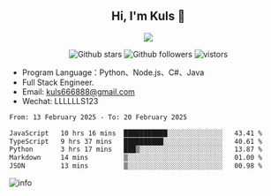<h2 align="center"> Hi, I'm Kuls 👋 </h2>
<p align="center">
    <p align="center">
        <img src=" https://avatars.githubusercontent.com/u/42165104?s=460&u=5c7fbf0bce7d4b38a15a44676e6f64b529e47598&v=4"/>
    </p>
    <p align="center">
      <img src="https://img.shields.io/github/stars/hellokuls?style=social" alt="Github stars" />
      <img src="https://img.shields.io/github/followers/hellokuls?style=social" alt="Github followers" />
      <img src="https://visitor-badge.glitch.me/badge?page_id=hellokuls.readme" alt="vistors" />
    </p>
</p>

- Program Language：Python、Node.js、C#、Java
- Full Stack Engineer.
- Email: kuls666888@gmail.com
- Wechat: LLLLLLS123

<!--START_SECTION:waka-->

```txt
From: 13 February 2025 - To: 20 February 2025

JavaScript   10 hrs 16 mins  ███████████░░░░░░░░░░░░░░   43.41 %
TypeScript   9 hrs 37 mins   ██████████░░░░░░░░░░░░░░░   40.61 %
Python       3 hrs 17 mins   ███▒░░░░░░░░░░░░░░░░░░░░░   13.87 %
Markdown     14 mins         ▒░░░░░░░░░░░░░░░░░░░░░░░░   01.00 %
JSON         13 mins         ▒░░░░░░░░░░░░░░░░░░░░░░░░   00.98 %
```

<!--END_SECTION:waka-->

![info](https://github-readme-stats.vercel.app/api?username=hellokuls&show_icons=true&count_private=true&hide=prs&theme=default_repocard)


